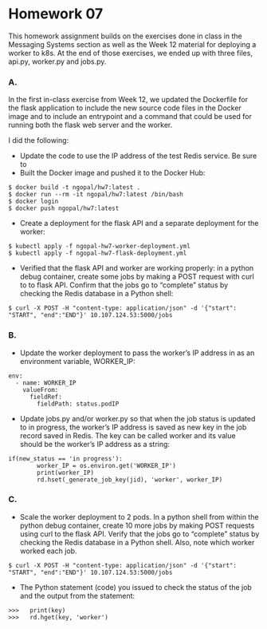 # Homework 07
This homework assignment builds on the exercises done in class in the Messaging Systems section as well as the Week 12 material for deploying a worker to k8s. At the end of those exercises, we ended up with three files, api.py, worker.py and jobs.py.

### A.
In the first in-class exercise from Week 12, we updated the Dockerfile for the flask application to include the new source code files in the Docker image and to include an entrypoint and a command that could be used for running both the flask web server and the worker.

I did the following:
- Update the code to use the IP address of the test Redis service. Be sure to 
- Built the Docker image and pushed it to the Docker Hub:
```
$ docker build -t ngopal/hw7:latest .
$ docker run --rm -it ngopal/hw7:latest /bin/bash
$ docker login
$ docker push ngopal/hw7:latest
```
- Create a deployment for the flask API and a separate deployment for the worker:
```
$ kubectl apply -f ngopal-hw7-worker-deployment.yml
$ kubectl apply -f ngopal-hw7-flask-deployment.yml
```
- Verified that the flask API and worker are working properly: in a python debug container, create some jobs by making a POST request with curl to to flask API. Confirm that the jobs go to “complete” status by checking the Redis database in a Python shell:
```
$ curl -X POST -H "content-type: application/json" -d '{"start": "START", "end":"END"}' 10.107.124.53:5000/jobs
```


### B.
- Update the worker deployment to pass the worker’s IP address in as an environment variable, WORKER_IP:
```
env:
  - name: WORKER_IP
    valueFrom:
      fieldRef:
        fieldPath: status.podIP
```
- Update jobs.py and/or worker.py so that when the job status is updated to in progress, the worker’s IP address is saved as new key in the job record saved in Redis. The key can be called worker and its value should be the worker’s IP address as a string:
```
if(new_status == 'in progress'):
        worker_IP = os.environ.get('WORKER_IP')
        print(worker_IP)
        rd.hset(_generate_job_key(jid), 'worker', worker_IP)
```

### C.
- Scale the worker deployment to 2 pods. In a python shell from within the python debug container, create 10 more jobs by making POST requests using curl to the flask API. Verify that the jobs go to “complete” status by checking the Redis database in a Python shell. Also, note which worker worked each job.
```
$ curl -X POST -H "content-type: application/json" -d '{"start": "START", "end":"END"}' 10.107.124.53:5000/jobs
```

- The Python statement (code) you issued to check the status of the job and the output from the statement:
```
>>>   print(key)
>>>   rd.hget(key, 'worker')
```
